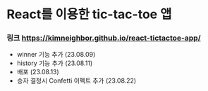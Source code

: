 # React를 이용한 tic-tac-toe 앱
### 링크 https://kimneighbor.github.io/react-tictactoe-app/
- winner 기능 추가 (23.08.09)
- history 기능 추가 (23.08.11)
- 배포 (23.08.13)
- 승자 결정시 Confetti 이펙트 추가 (23.08.22)